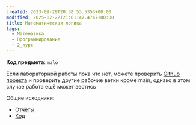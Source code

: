 ```yaml
---
created: 2023-09-29T20:38:53.5353+00:00
modified: 2025-02-22T21:01:47.4747+00:00
title: Математическая логика
tags:
  - Математика
  - Программирование
  - 2_курс
---
```

**Код предмета**: `malo`

Если лабораторной работы пока что нет, можете проверить [Github проекта](https://github.com/IAmProgrammist/lab_materials) и проверить другие рабочие ветки кроме main, однако в этом случае работа ещё может вестись 

Общие исходники:
- [Отчёты](https://github.com/IAmProgrammist/lab_materials/tree/main/%D0%9C%D0%B0%D1%82%D0%B5%D0%BC%D0%B0%D1%82%D0%B8%D1%87%D0%B5%D1%81%D0%BA%D0%B0%D1%8F%20%D0%BB%D0%BE%D0%B3%D0%B8%D0%BA%D0%B0)
- [Код](https://github.com/IAmProgrammist/math_logic)